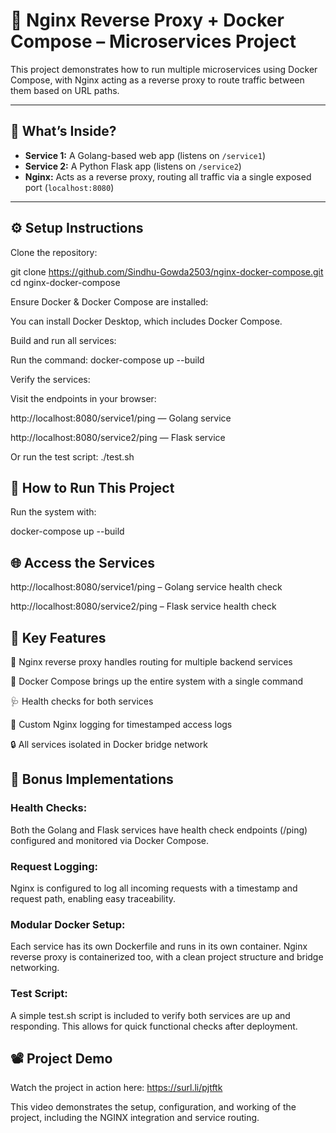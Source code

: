 # 🔁 Nginx Reverse Proxy + Docker Compose – Microservices Project

This project demonstrates how to run multiple microservices using Docker Compose, with Nginx acting as a reverse proxy to route traffic between them based on URL paths.

---

## 🚀 What’s Inside?

- **Service 1:** A Golang-based web app (listens on `/service1`)
- **Service 2:** A Python Flask app (listens on `/service2`)
- **Nginx:** Acts as a reverse proxy, routing all traffic via a single exposed port (`localhost:8080`)

---
## ⚙️ Setup Instructions

Clone the repository:


git clone https://github.com/Sindhu-Gowda2503/nginx-docker-compose.git
cd nginx-docker-compose



Ensure Docker & Docker Compose are installed:


You can install Docker Desktop, which includes Docker Compose.



Build and run all services:


Run the command: docker-compose up --build




Verify the services:

Visit the endpoints in your browser:


http://localhost:8080/service1/ping — Golang service



http://localhost:8080/service2/ping — Flask service

Or run the test script: ./test.sh






## 🧪 How to Run This Project
Run the system with:

docker-compose up --build


## 🌐 Access the Services


http://localhost:8080/service1/ping     –   Golang service health check

http://localhost:8080/service2/ping    –    Flask service health check



## 🧠 Key Features


🔁 Nginx reverse proxy handles routing for multiple backend services

🐳 Docker Compose brings up the entire system with a single command

🩺 Health checks for both services

🧾 Custom Nginx logging for timestamped access logs

🔒 All services isolated in Docker bridge network



## 🎯 Bonus Implementations


### Health Checks:


Both the Golang and Flask services have health check endpoints (/ping) configured and monitored via Docker Compose.

### Request Logging:


Nginx is configured to log all incoming requests with a timestamp and request path, enabling easy traceability.

### Modular Docker Setup:


Each service has its own Dockerfile and runs in its own container. Nginx reverse proxy is containerized too, with a clean project structure and bridge networking.

### Test Script:


A simple test.sh script is included to verify both services are up and responding. This allows for quick functional checks after deployment.


## 📽️ Project Demo


Watch the project in action here: https://surl.li/pjtftk



This video demonstrates the setup, configuration, and working of the project, including the NGINX integration and service routing.



